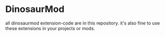 # DinosaurMod

all dinosaurmod extension-code are in this repository. it's also fine to use these extensions in your projects or mods.
